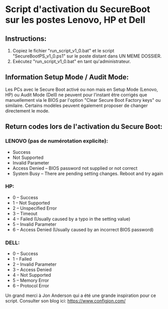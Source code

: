# Script d'activation du SecureBoot sur les postes Lenovo, HP et Dell

## Instructions:

1. Copiez le fichier "run_script_v1_0.bat" et le script "SecureBootPS_v1_0.ps1" sur le poste distant dans UN MEME DOSSIER.
2. Exécutez "run_script_v1_0.bat" en tant qu'administrateur.  

## Information Setup Mode / Audit Mode:

Les PCs avec le Secure Boot activé ou non mais en Setup Mode (Lenovo, HP) ou Audit Mode (Dell) ne peuvent pour l’instant être corrigés que manuellement via le BIOS par l'option "Clear Secure Boot Factory keys" ou similaire. Certains modèles peuvent également proposer de changer directement le mode.

## Return codes lors de l'activation du Secure Boot:

### LENOVO (pas de numérotation explicite):

- Success
- Not Supported
- Invalid Parameter
- Access Denied – BIOS password not supplied or not correct
- System Busy – There are pending setting changes. Reboot and try again

### HP:

- 0 – Success
- 1 – Not Supported
- 2 – Unspecified Error
- 3 – Timeout
- 4 – Failed (Usually caused by a typo in the setting value)
- 5 – Invalid Parameter
- 6 – Access Denied (Usually caused by an incorrect BIOS password)

### DELL:

- 0 – Success
- 1 – Failed
- 2 – Invalid Parameter
- 3 – Access Denied
- 4 – Not Supported
- 5 – Memory Error
- 6 – Protocol Error

Un grand merci à Jon Anderson qui a été une grande inspiration pour ce script. Consulter son blog ici: https://www.configjon.com/

